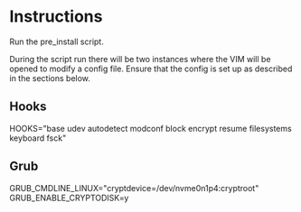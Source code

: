 # Instructions

Run the pre_install script.

During the script run there will be two instances where the VIM will be opened to modify a config file. Ensure that the config is set up as described in the sections below.

## Hooks
HOOKS="base udev autodetect modconf block encrypt resume filesystems keyboard fsck"


## Grub
GRUB_CMDLINE_LINUX="cryptdevice=/dev/nvme0n1p4:cryptroot"
GRUB_ENABLE_CRYPTODISK=y